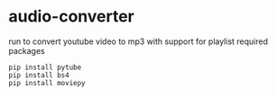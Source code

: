 # audio-converter
run to convert youtube video to mp3 with support for playlist
required packages
```
pip install pytube
pip install bs4
pip install moviepy
```
